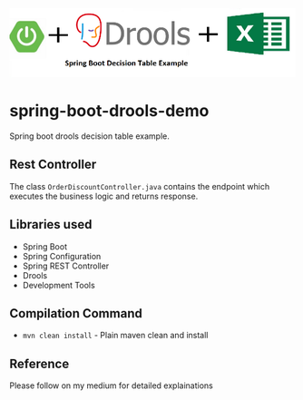 ![](./img/header.png)

# spring-boot-drools-demo
Spring boot drools decision table example.

## Rest Controller
The class `OrderDiscountController.java` contains the endpoint which executes the business logic and returns response.


## Libraries used
- Spring Boot
- Spring Configuration
- Spring REST Controller
- Drools
- Development Tools

	
## Compilation Command
- `mvn clean install` - Plain maven clean and install

## Reference
Please follow on my medium for detailed explainations
